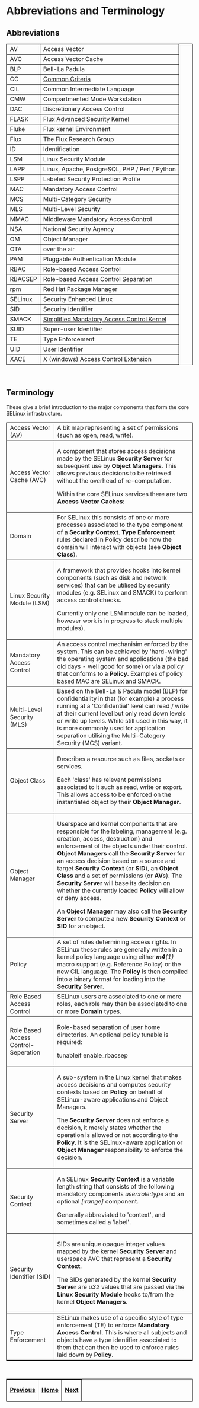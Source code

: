 # Abbreviations and Terminology

## Abbreviations

|         |                                                                                          |
| ------- | ---------------------------------------------------------------------------------------- |
| AV      | Access Vector                                                                            |
| AVC     | Access Vector Cache                                                                      |
| BLP     | Bell-La Padula                                                                           |
| CC      | [Common Criteria](http://www.commoncriteriaportal.org/)                                  |
| CIL     | Common Intermediate Language                                                             |
| CMW     | Compartmented Mode Workstation                                                           |
| DAC     | Discretionary Access Control                                                             |
| FLASK   | Flux Advanced Security Kernel                                                            |
| Fluke   | Flux kernel Environment                                                                  |
| Flux    | The Flux Research Group                                                                  |
| ID      | Identification                                                                           |
| LSM     | Linux Security Module                                                                    |
| LAPP    | Linux, Apache, PostgreSQL, PHP / Perl / Python                                           |
| LSPP    | Labeled Security Protection Profile                                                      |
| MAC     | Mandatory Access Control                                                                 |
| MCS     | Multi-Category Security                                                                  |
| MLS     | Multi-Level Security                                                                     |
| MMAC    | Middleware Mandatory Access Control                                                      |
| NSA     | National Security Agency                                                                 |
| OM      | Object Manager                                                                           |
| OTA     | over the air                                                                             |
| PAM     | Pluggable Authentication Module                                                          |
| RBAC    | Role-based Access Control                                                                |
| RBACSEP | Role-based Access Control Separation                                                     |
| rpm     | Red Hat Package Manager                                                                  |
| SELinux | Security Enhanced Linux                                                                  |
| SID     | Security Identifier                                                                      |
| SMACK   | [Simplified Mandatory Access Control Kernel](http://www.schaufler-ca.com/)               |
| SUID    | Super-user Identifier                                                                    |
| TE      | Type Enforcement                                                                         |
| UID     | User Identifier                                                                          |
| XACE    | X (windows) Access Control Extension                                                     |

<br>

## Terminology

These give a brief introduction to the major components that form the
core SELinux infrastructure.

<table>
<tbody>
<tr>
<td>Access Vector (AV)</td>
<td>A bit map representing a set of permissions (such as open, read, write).</td>
</tr>
<tr>
<td>Access Vector Cache (AVC)</td>
<td><p>A component that stores access decisions made by the SELinux <strong>Security Server</strong> for subsequent use by <strong>Object Managers</strong>. This allows previous decisions to be retrieved without the overhead of re-computation.</p>
<p>Within the core SELinux services there are two <strong>Access Vector Caches</strong>:</p></td>
</tr>
<tr>
<td>Domain</td>
<td>For SELinux this consists of one or more processes associated to the type component of a <strong>Security Context</strong>. <strong>Type Enforcement</strong> rules declared in Policy describe how the domain will interact with objects (see <strong>Object Class</strong>).</td>
</tr>
<tr>
<td>Linux Security Module (LSM)</td>
<td><p>A framework that provides hooks into kernel components (such as disk and network services) that can be utilised by security modules (e.g. SELinux and SMACK) to perform access control checks.</p>
<p>Currently only one LSM module can be loaded, however work is in progress to stack multiple modules).</p></td>
</tr>
<tr>
<td>Mandatory Access Control</td>
<td>An access control mechanisim enforced by the system. This can be achieved by 'hard-wiring' the operating system and applications (the bad old days - well good for some) or via a policy that conforms to a <strong>Policy</strong>. Examples of policy based MAC are SELinux and SMACK.</td>
</tr>
<tr>
<td>Multi-Level Security (MLS)</td>
<td>Based on the Bell-La &amp; Padula model (BLP) for confidentiality in that (for example) a process running at a 'Confidential' level can read / write at their current level but only read down levels or write up levels. While still used in this way, it is more commonly used for application separation utilising the Multi-Category Security (MCS) variant.</td>
</tr>
<tr>
<td>Object Class</td>
<td><p>Describes a resource such as files, sockets or services.</p>
<p>Each 'class' has relevant permissions associated to it such as read, write or export. This allows access to be enforced on the instantiated object by their <strong>Object Manager</strong>. </p></td>
</tr>
<tr>
<td>Object Manager</td>
<td><p>Userspace and kernel components that are responsible for the labeling, management (e.g. creation, access, destruction) and enforcement of the objects under their control. <strong>Object Managers</strong> call the <strong>Security Server</strong> for an access decision based on a source and target <strong>Security Context</strong> (or <strong>SID</strong>), an <strong>Object Class</strong> and a set of permissions (or <strong>AV</strong>s). The <strong>Security Server</strong> will base its decision on whether the currently loaded <strong>Policy</strong> will allow or deny access.</p>
<p>An <strong>Object Manager</strong> may also call the <strong>Security Server</strong> to compute a new <strong>Security Context</strong> or <strong>SID</strong> for an object.</p></td>
</tr>
<tr>
<td>Policy</td>
<td>A set of rules determining access rights. In SELinux these rules are generally written in a kernel policy language using either <em><strong>m4</strong>(1)</em> macro support (e.g. Reference Policy) or the new CIL language. The <strong>Policy</strong> is then compiled into a binary format for loading into the <strong>Security Server</strong>.</td>
</tr>
<tr>
<td>Role Based Access Control</td>
<td>SELinux users are associated to one or more roles, each role may then be associated to one or more <strong>Domain</strong> types.</td>
</tr>
<tr>
<td>Role Based Access Control-Seperation</td>
<td><p>Role-based separation of user home directories. An optional policy tunable is required:</p>
<p>tunableif enable_rbacsep</p></td>
</tr>
<tr>
<td>Security Server</td>
<td><p>A sub-system in the Linux kernel that makes access decisions and computes security contexts based on <strong>Policy</strong> on behalf of SELinux-aware applications and Object Managers.</p>
<p>The<strong> Security Server</strong> does not enforce a decision, it merely states whether the operation is allowed or not according to the <strong>Policy</strong>. It is the SELinux-aware application or <strong>Object Manager</strong> responsibility to enforce the decision.</p></td>
</tr>
<tr>
<td>Security Context</td>
<td><p>An SELinux <strong>Security Context</strong> is a variable length string that consists of the following mandatory components <em>user:role:type</em> and an optional <em>[:range]</em> component.</p>
<p>Generally abbreviated to 'context', and sometimes called a 'label'.</p></td>
</tr>
<tr>
<td>Security Identifier (SID)</td>
<td><p>SIDs are unique opaque integer values mapped by the kernel <strong>Security Server</strong> and userspace AVC that represent a <strong>Security Context</strong>.</p>
<p>The SIDs generated by the kernel <strong>Security Server</strong> are <em>u32</em> values that are passed via the <strong>Linux Security Module</strong> hooks to/from the kernel <strong>Object Managers</strong>.</p></td>
</tr>
<tr>
<td>Type Enforcement</td>
<td>SELinux makes use of a specific style of type enforcement (TE) to enforce <strong>Mandatory Access Control</strong>. This is where all subjects and objects have a type identifier associated to them that can then be used to enforce rules laid down by <strong>Policy</strong>.</td>
</tr>
</tbody>
</table>


<br>

<!-- %CUTHERE% -->

<table>
<tbody>
<td><center>
<p><a href="README.md#the-selinux-notebook" title="The SELinux Notebook"> <strong>Previous</strong></a></p>
</center></td>
<td><center>
<p><a href="README.md#the-selinux-notebook" title="The SELinux Notebook"> <strong>Home</strong></a></p>
</center></td>
<td><center>
<p><a href="selinux_overview.md#selinux-overview" title="SELinux Overview"> <strong>Next</strong></a></p>
</center></td>
</tbody>
</table>

<head>
    <style>table { border-collapse: collapse; }
    table, td, th { border: 1px solid black; }
    </style>
</head>
